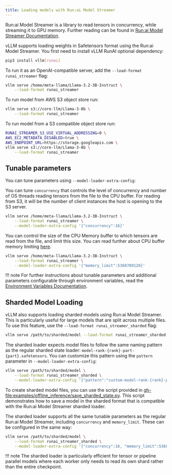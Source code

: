 ```yaml
---
title: Loading models with Run:ai Model Streamer
---
```


Run:ai Model Streamer is a library to read tensors in concurrency, while streaming it to GPU memory.
Further reading can be found in [Run:ai Model Streamer Documentation](https://github.com/run-ai/runai-model-streamer/blob/master/docs/README.md).

vLLM supports loading weights in Safetensors format using the Run:ai Model Streamer.
You first need to install vLLM RunAI optional dependency:

```bash
pip3 install vllm[runai]
```

To run it as an OpenAI-compatible server, add the `--load-format runai_streamer` flag:

```bash
vllm serve /home/meta-llama/Llama-3.2-3B-Instruct \
    --load-format runai_streamer
```

To run model from AWS S3 object store run:

```bash
vllm serve s3://core-llm/Llama-3-8b \
    --load-format runai_streamer
```

To run model from a S3 compatible object store run:

```bash
RUNAI_STREAMER_S3_USE_VIRTUAL_ADDRESSING=0 \
AWS_EC2_METADATA_DISABLED=true \
AWS_ENDPOINT_URL=https://storage.googleapis.com \
vllm serve s3://core-llm/Llama-3-8b \
    --load-format runai_streamer
```

## Tunable parameters

You can tune parameters using `--model-loader-extra-config`:

You can tune `concurrency` that controls the level of concurrency and number of OS threads reading tensors from the file to the CPU buffer.
For reading from S3, it will be the number of client instances the host is opening to the S3 server.

```bash
vllm serve /home/meta-llama/Llama-3.2-3B-Instruct \
    --load-format runai_streamer \
    --model-loader-extra-config '{"concurrency":16}'
```

You can control the size of the CPU Memory buffer to which tensors are read from the file, and limit this size.
You can read further about CPU buffer memory limiting [here](https://github.com/run-ai/runai-model-streamer/blob/master/docs/src/env-vars.md#runai_streamer_memory_limit).

```bash
vllm serve /home/meta-llama/Llama-3.2-3B-Instruct \
    --load-format runai_streamer \
    --model-loader-extra-config '{"memory_limit":5368709120}'
```

!!! note
    For further instructions about tunable parameters and additional parameters configurable through environment variables, read the [Environment Variables Documentation](https://github.com/run-ai/runai-model-streamer/blob/master/docs/src/env-vars.md).

## Sharded Model Loading

vLLM also supports loading sharded models using Run:ai Model Streamer. This is particularly useful for large models that are split across multiple files. To use this feature, use the `--load-format runai_streamer_sharded` flag:

```bash
vllm serve /path/to/sharded/model --load-format runai_streamer_sharded
```

The sharded loader expects model files to follow the same naming pattern as the regular sharded state loader: `model-rank-{rank}-part-{part}.safetensors`. You can customize this pattern using the `pattern` parameter in `--model-loader-extra-config`:

```bash
vllm serve /path/to/sharded/model \
    --load-format runai_streamer_sharded \
    --model-loader-extra-config '{"pattern":"custom-model-rank-{rank}-part-{part}.safetensors"}'
```

To create sharded model files, you can use the script provided in <gh-file:examples/offline_inference/save_sharded_state.py>. This script demonstrates how to save a model in the sharded format that is compatible with the Run:ai Model Streamer sharded loader.

The sharded loader supports all the same tunable parameters as the regular Run:ai Model Streamer, including `concurrency` and `memory_limit`. These can be configured in the same way:

```bash
vllm serve /path/to/sharded/model \
    --load-format runai_streamer_sharded \
    --model-loader-extra-config '{"concurrency":16, "memory_limit":5368709120}'
```

!!! note
    The sharded loader is particularly efficient for tensor or pipeline parallel models where each worker only needs to read its own shard rather than the entire checkpoint.
